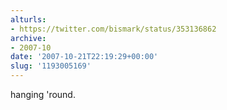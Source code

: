 ```yaml
---
alturls:
- https://twitter.com/bismark/status/353136862
archive:
- 2007-10
date: '2007-10-21T22:19:29+00:00'
slug: '1193005169'
---
```


hanging 'round.

